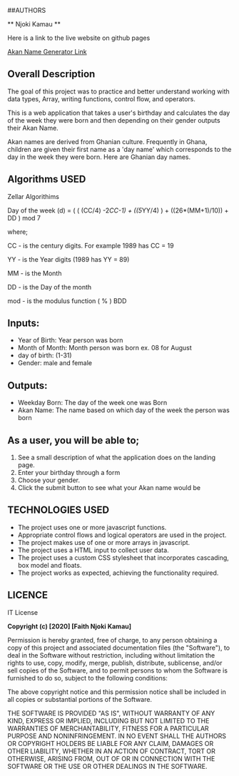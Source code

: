 ##AUTHORS

** Njoki Kamau **


Here is a link to the live website on github pages

[Akan Name Generator Link](https://njoki254.github.io/Birthday-Project/)

## Overall Description
The goal of this project was to practice and better understand  working with data types, Array, writing functions, control flow, and operators.

This is a web application that takes a user's birthday and calculates the day of the week they were born and then depending on their gender outputs their Akan Name.

Akan names are derived from Ghanian culture. Frequently in Ghana, children are given their first name as a 'day name' which corresponds to the day in the week they were born. Here are Ghanian day names.

## Algorithms USED

Zellar Algorithims

Day of the week (d) = ( ( (CC/4) -2*CC-1) + ((5*YY/4) ) + ((26*(MM+1)/10)) + DD ) mod 7

 where;

 CC - is the century digits. For example 1989 has CC = 19

 YY - is the Year digits (1989 has YY = 89)

 MM -  is the Month

 DD - is the Day of the month

 mod - is the modulus function ( % )
BDD

## Inputs:
- Year of Birth: Year person was born
- Month of Month: Month person was born ex. 08 for August
- day of birth: (1-31)
- Gender: male and female

## Outputs:
- Weekday Born: The day of the week one was Born
- Akan Name: The name based on which day of the week the person was born

## As a user, you will be able to;

1. See a  small description of what the application does on the landing page.
2. Enter your birthday through a form
3. Choose your gender.
4. Click the submit button to see what your Akan name would be

## TECHNOLOGIES USED

- The project uses one or more javascript functions.
- Appropriate control flows and logical operators are used in the project.
- The project makes use of one or more arrays in javascript.
- The project uses a  HTML input to collect user data.
- The project uses a custom CSS stylesheet that incorporates cascading, box model and floats.
- The project works as expected, achieving the functionality required.


## LICENCE

IT License

**Copyright (c) [2020] [Faith Njoki Kamau]**

Permission is hereby granted, free of charge, to any person obtaining a copy
of this project and associated documentation files (the "Software"), to deal
in the Software without restriction, including without limitation the rights
to use, copy, modify, merge, publish, distribute, sublicense, and/or sell
copies of the Software, and to permit persons to whom the Software is
furnished to do so, subject to the following conditions:

The above copyright notice and this permission notice shall be included in all
copies or substantial portions of the Software.

THE SOFTWARE IS PROVIDED "AS IS", WITHOUT WARRANTY OF ANY KIND, EXPRESS OR
IMPLIED, INCLUDING BUT NOT LIMITED TO THE WARRANTIES OF MERCHANTABILITY,
FITNESS FOR A PARTICULAR PURPOSE AND NONINFRINGEMENT. IN NO EVENT SHALL THE
AUTHORS OR COPYRIGHT HOLDERS BE LIABLE FOR ANY CLAIM, DAMAGES OR OTHER
LIABILITY, WHETHER IN AN ACTION OF CONTRACT, TORT OR OTHERWISE, ARISING FROM,
OUT OF OR IN CONNECTION WITH THE SOFTWARE OR THE USE OR OTHER DEALINGS IN THE
SOFTWARE.
